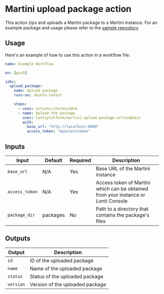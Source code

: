 # Martini upload package action

This action zips and uploads a Martini package to a Martini instance. For an example package and usage please refer to
the [sample repository](https://github.com/lontiplatform/martini-build-pipeline-github)

## Usage

Here's an example of how to use this action in a workflow file:

```yaml
name: Example Workflow

on: [push]

jobs:
  upload_package:
    name: Upload package
    runs-on: ubuntu-latest

    steps:
      - uses: actions/checkout@v4
      - name: Upload the package
        uses: lontiplatform/martini-upload-package-action@main
        with:
          base_url: "http://localhost:8080"
          access_token: "myaccesstoken"
```

## Inputs

| Input           | Default      | Required | Description                                                                          |
|-----------------|--------------|----------|--------------------------------------------------------------------------------------|
| `base_url`      | N/A          | Yes      | Base URL of the Martini instance                                                     |
| `access_token`  | N/A          | Yes      | Access token of Martini which can be obtained from your instance or Lonti Console    |
| `package_dir`   | packages     | No       | Path to a directory that contains the package's files                                |

## Outputs

| Output    | Description                     |
|-----------|---------------------------------|
| `id`      | ID of the uploaded package      |
| `name`    | Name of the uploaded package    |
| `status`  | Status of the uploaded package  |
| `version` | Version of the uploaded package |
